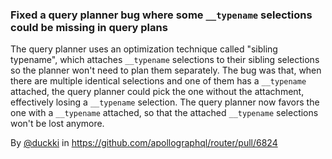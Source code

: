 ### Fixed a query planner bug where some `__typename` selections could be missing in query plans

The query planner uses an optimization technique called "sibling typename", which attaches `__typename` selections to their sibling selections so the planner won't need to plan them separately. The bug was that, when there are multiple identical selections and one of them has a `__typename` attached, the query planner could pick the one without the attachment, effectively losing a `__typename` selection. The query planner now favors the one with a `__typename` attached, so that the attached `__typename` selections won't be lost anymore.

By [@duckki](https://github.com/duckki) in https://github.com/apollographql/router/pull/6824
